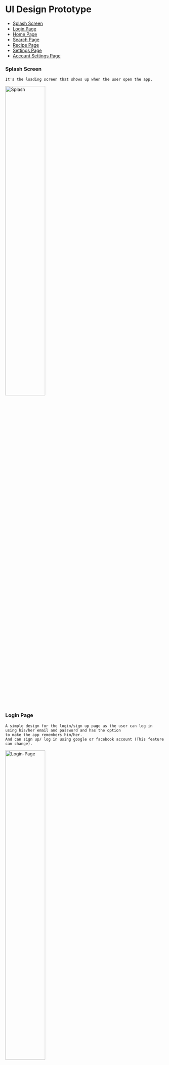 # **UI Design Prototype**

- [Splash Screen](#Splash-Screen)
- [Login Page](#Login-Page)
- [Home Page](#Home-Page)
- [Search Page](#Search-Page)
- [Recipe Page](#Recipe-Page)
- [Settings Page](#Settings-Page)
- [Account Settings Page](#Account-Settings-Page)

### **Splash Screen**

    It's the loading screen that shows up when the user open the app.

<img src="https://github.com/MAMA-LY/Recipe-Recommender/blob/UI-Document-Update/docs/pages-UI/Splash.jpg?raw=true" alt="Splash" width="50%" height="50%">

### **Login Page**

    A simple design for the login/sign up page as the user can log in using his/her email and password and has the option
    to make the app remembers him/her.
    And can sign up/ log in using google or facebook account (This feature can change).

<img src="https://github.com/MAMA-LY/Recipe-Recommender/blob/UI-Document-Update/docs/pages-UI/Login-Page.jpg?raw=true" alt="Login-Page" width="50%" height="50%">

### **Home Page**

    The user can find in the home page his last visited recipes (or some recommeneded recipes if the recommendation system is built),
    and the user can click on the recipe to see its information.
    The user can go to his nutritions from the button on the upper left corner.
    The navigation bar holds the home page, meals calendar page, search page, favorite recipes page, and settings page,
    where user can navigate the app using it. 

<img src="https://github.com/MAMA-LY/Recipe-Recommender/blob/UI-Document-Update/docs/pages-UI/Home-Page.jpg?raw=true" alt="Home-Page" width="50%" height="50%">

### **Search Page**

    Where the user can add the ingerdients he/she has and hit the recommendation button to see what recipes he/she cans make.
    There is cart for the search session so the user can double-check what he/she added in it.

<img src="https://github.com/MAMA-LY/Recipe-Recommender/blob/UI-Document-Update/docs/pages-UI/Search-Page.jpg?raw=true" alt="Search-Page" width="50%" height="50%">
<img src="https://github.com/MAMA-LY/Recipe-Recommender/blob/UI-Document-Update/docs/pages-UI/Search-Page-Filter.jpg?raw=true" alt="Search-Page-Filter" width="50%" height="50%">

### **Recipe Page**

    Where the user can show recipe's ingredients and nutrition, with a friendly UI/UX and a chart view for nutritions.

<img src="https://github.com/MAMA-LY/Recipe-Recommender/blob/UI-Document-Update/docs/pages-UI/Recipe-Page-Ingredients.jpg?raw=true" alt="Recipe-Page-Ingredients" width="50%" height="50%">
<img src="https://github.com/MAMA-LY/Recipe-Recommender/blob/UI-Document-Update/docs/pages-UI/Recipe-Page-Nutrition.jpg?raw=true" alt="Recipe-Page-Nutrition" width="50%" height="50%">

### **Settings Page**

    It has three options, the first one is the account settings where user can change email, password, and profile photo.
    The second one is to switch between light and dark mode.
    The last one is to go to help page if the user needs to know how to do something in the app. 
    
<img src="https://github.com/MAMA-LY/Recipe-Recommender/blob/UI-Document-Update/docs/pages-UI/Settings-Page.jpg?raw=true" alt="Settings-Page" width="50%" height="50%">

### **Account Settings Page**

    Where the user can edit his email, password, and profile photo or delete the account
    (This feature we didn't decide if this is the best design or not).

<img src="https://github.com/MAMA-LY/Recipe-Recommender/blob/UI-Document-Update/docs/pages-UI/Account-Setting-Page.jpg?raw=true" alt="Account-Setting-Page" width="50%" height="50%">
